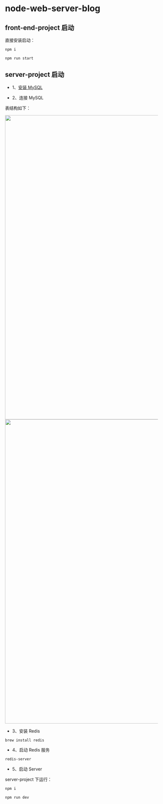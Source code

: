 # node-web-server-blog

## front-end-project 启动

直接安装启动：

```bash
npm i

npm run start
```

## server-project 启动

- 1、[安装 MySQL](https://dev.mysql.com/downloads/mysql/)

- 2、连接 MySQL

表结构如下：

<img src="https://cdn.staticaly.com/gh/Leophen/all_assets@main/assets/image.7d1rozoo0zk0.png" width="1000" referrerPolicy="no-referrer" />

<img src="https://cdn.staticaly.com/gh/Leophen/all_assets@main/assets/image.5mozj1j97po0.png" width="1000" referrerPolicy="no-referrer" />

- 3、安装 Redis

```bash
brew install redis
```

- 4、启动 Redis 服务

```bash
redis-server
```

- 5、启动 Server

server-project 下运行：

```bash
npm i

npm run dev
```
